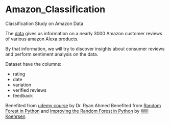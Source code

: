 # Amazon_Classification
Classification Study on Amazon Data

The [data](https://www.kaggle.com/sid321axn/amazon-alexa-reviews "Amazon Alexa Reviews") gives us information on a nearly 3000 Amazon customer reviews of various amazon Alexa products.

By that information, we will try to discover insights about consumer reviews and perform sentiment analysis on the data.

Dataset have the columns:

- rating
- date
- variation
- verified reviews
- feedback

Benefited from [udemy course](https://www.udemy.com/machine-learning-classification) by Dr. Ryan Ahmed
Benefited from [Random Forest in Python](https://towardsdatascience.com/random-forest-in-python-24d0893d51c0) and [Improving the Random Forest in Python](https://towardsdatascience.com/improving-random-forest-in-python-part-1-893916666cd) by [Will Koehrsen](https://towardsdatascience.com/@williamkoehrsen)
